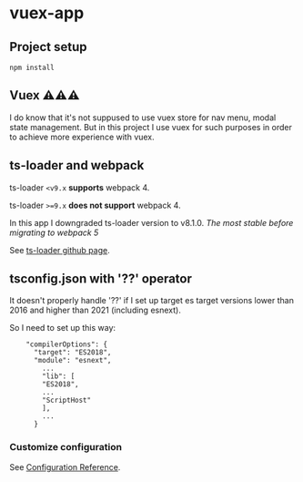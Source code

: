 # vuex-app

## Project setup
```
npm install
```

## Vuex ⚠️⚠️⚠️

I do know that it's not suppused to use vuex store for nav menu, modal state management. But in this project I use vuex for such purposes in order to achieve more experience with vuex.



## ts-loader and webpack
ts-loader `<v9.x` **supports** webpack 4.

ts-loader `>=9.x` **does not support** webpack 4.

In this app I downgraded ts-loader version to v8.1.0. *The most stable before migrating to webpack 5*

See [ts-loader github page](https://github.com/TypeStrong/ts-loader/releases/tag/v9.0.0).

## tsconfig.json with '??' operator

It doesn't properly handle '??' if I set up target es target versions lower than 2016 and higher than 2021 (including esnext).

So I need to set up this way:

```vue
    "compilerOptions": {
      "target": "ES2018",
      "module": "esnext",
        ...
        "lib": [
        "ES2018",
        ...
        "ScriptHost"
        ],
        ...
      }
```
### Customize configuration
See [Configuration Reference](https://cli.vuejs.org/config/).
